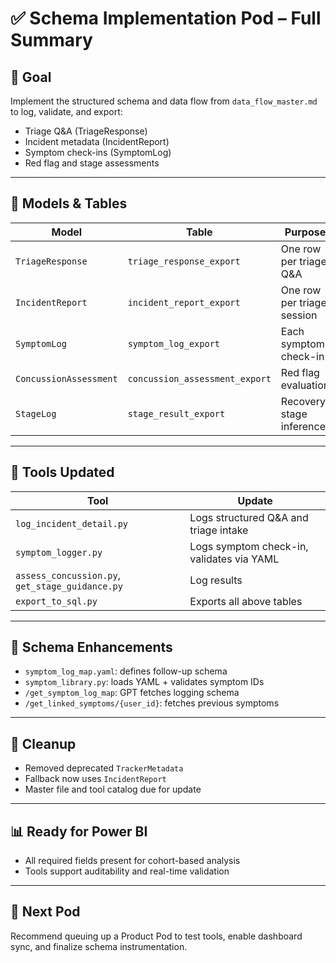 # ✅ Schema Implementation Pod – Full Summary

## 🎯 Goal
Implement the structured schema and data flow from `data_flow_master.md` to log, validate, and export:
- Triage Q&A (TriageResponse)
- Incident metadata (IncidentReport)
- Symptom check-ins (SymptomLog)
- Red flag and stage assessments

---

## 🧱 Models & Tables
| Model | Table | Purpose |
|-------|-------|---------|
| `TriageResponse` | `triage_response_export` | One row per triage Q&A |
| `IncidentReport` | `incident_report_export` | One row per triage session |
| `SymptomLog` | `symptom_log_export` | Each symptom check-in |
| `ConcussionAssessment` | `concussion_assessment_export` | Red flag evaluation |
| `StageLog` | `stage_result_export` | Recovery stage inference |

---

## 🔧 Tools Updated
| Tool | Update |
|------|--------|
| `log_incident_detail.py` | Logs structured Q&A and triage intake |
| `symptom_logger.py` | Logs symptom check-in, validates via YAML |
| `assess_concussion.py`, `get_stage_guidance.py` | Log results |
| `export_to_sql.py` | Exports all above tables |

---

## 🧩 Schema Enhancements
- `symptom_log_map.yaml`: defines follow-up schema
- `symptom_library.py`: loads YAML + validates symptom IDs
- `/get_symptom_log_map`: GPT fetches logging schema
- `/get_linked_symptoms/{user_id}`: fetches previous symptoms

---

## 🧼 Cleanup
- Removed deprecated `TrackerMetadata`
- Fallback now uses `IncidentReport`
- Master file and tool catalog due for update

---

## 📊 Ready for Power BI
- All required fields present for cohort-based analysis
- Tools support auditability and real-time validation

---

## 🔄 Next Pod
Recommend queuing up a Product Pod to test tools, enable dashboard sync, and finalize schema instrumentation.
